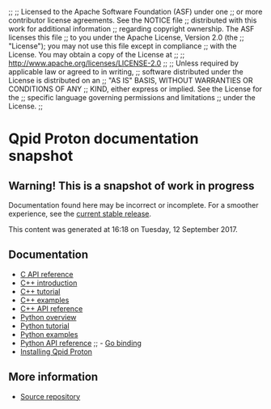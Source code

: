 ;;
;; Licensed to the Apache Software Foundation (ASF) under one
;; or more contributor license agreements.  See the NOTICE file
;; distributed with this work for additional information
;; regarding copyright ownership.  The ASF licenses this file
;; to you under the Apache License, Version 2.0 (the
;; "License"); you may not use this file except in compliance
;; with the License.  You may obtain a copy of the License at
;; 
;;   http://www.apache.org/licenses/LICENSE-2.0
;; 
;; Unless required by applicable law or agreed to in writing,
;; software distributed under the License is distributed on an
;; "AS IS" BASIS, WITHOUT WARRANTIES OR CONDITIONS OF ANY
;; KIND, either express or implied.  See the License for the
;; specific language governing permissions and limitations
;; under the License.
;;

# Qpid Proton documentation snapshot

<div class="feature" markdown="1">

## Warning! This is a snapshot of work in progress

Documentation found here may be incorrect or incomplete.  For a
smoother experience, see the [current stable
release]({{current_proton_release_url}}/index.html).

This content was generated at 16:18  on Tuesday, 12 September 2017.

</div>

## Documentation


<div class="two-column" markdown="1">

 - [C API reference](proton/c/api/files.html)
 - [C++ introduction](proton/cpp/api/index.html)
 - [C++ tutorial](proton/cpp/api/tutorial.html)
 - [C++ examples](proton/cpp/examples/index.html)
 - [C++ API reference](proton/cpp/api/annotated.html)
 - [Python overview](proton/python/book/overview.html)
 - [Python tutorial](proton/python/book/tutorial.html)
 - [Python examples](proton/python/examples/index.html)
 - [Python API reference](proton/python/api/index.html)
;; - [Go binding](https://github.com/apache/qpid-proton/tree/master/proton-c/bindings/go/README.md)
 - [Installing Qpid Proton](https://git-wip-us.apache.org/repos/asf?p=qpid-proton.git;a=blob;f=INSTALL.md;hb=master)

</div>


## More information

 - [Source repository](https://git-wip-us.apache.org/repos/asf/qpid-proton.git?a=tree)